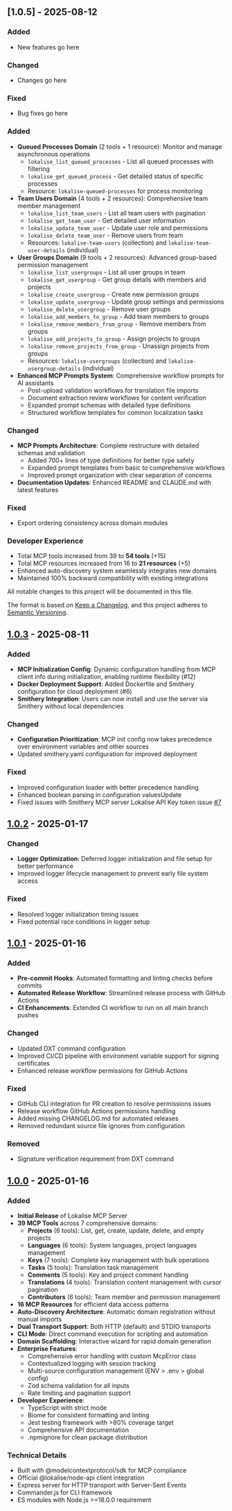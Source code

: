 ## [1.0.5] - 2025-08-12

### Added
- New features go here

### Changed
- Changes go here

### Fixed
- Bug fixes go here


### Added
- **Queued Processes Domain** (2 tools + 1 resource): Monitor and manage asynchronous operations
  - `lokalise_list_queued_processes` - List all queued processes with filtering
  - `lokalise_get_queued_process` - Get detailed status of specific processes
  - Resource: `lokalise-queued-processes` for process monitoring
- **Team Users Domain** (4 tools + 2 resources): Comprehensive team member management
  - `lokalise_list_team_users` - List all team users with pagination
  - `lokalise_get_team_user` - Get detailed user information
  - `lokalise_update_team_user` - Update user role and permissions
  - `lokalise_delete_team_user` - Remove users from team
  - Resources: `lokalise-team-users` (collection) and `lokalise-team-user-details` (individual)
- **User Groups Domain** (9 tools + 2 resources): Advanced group-based permission management
  - `lokalise_list_usergroups` - List all user groups in team
  - `lokalise_get_usergroup` - Get group details with members and projects
  - `lokalise_create_usergroup` - Create new permission groups
  - `lokalise_update_usergroup` - Update group settings and permissions
  - `lokalise_delete_usergroup` - Remove user groups
  - `lokalise_add_members_to_group` - Add team members to groups
  - `lokalise_remove_members_from_group` - Remove members from groups
  - `lokalise_add_projects_to_group` - Assign projects to groups
  - `lokalise_remove_projects_from_group` - Unassign projects from groups
  - Resources: `lokalise-usergroups` (collection) and `lokalise-usergroup-details` (individual)
- **Enhanced MCP Prompts System**: Comprehensive workflow prompts for AI assistants
  - Post-upload validation workflows for translation file imports
  - Document extraction review workflows for content verification
  - Expanded prompt schemas with detailed type definitions
  - Structured workflow templates for common localization tasks

### Changed
- **MCP Prompts Architecture**: Complete restructure with detailed schemas and validation
  - Added 700+ lines of type definitions for better type safety
  - Expanded prompt templates from basic to comprehensive workflows
  - Improved prompt organization with clear separation of concerns
- **Documentation Updates**: Enhanced README and CLAUDE.md with latest features

### Fixed
- Export ordering consistency across domain modules

### Developer Experience
- Total MCP tools increased from 39 to **54 tools** (+15)
- Total MCP resources increased from 16 to **21 resources** (+5)
- Enhanced auto-discovery system seamlessly integrates new domains
- Maintained 100% backward compatibility with existing integrations


All notable changes to this project will be documented in this file.

The format is based on [Keep a Changelog](https://keepachangelog.com/en/1.0.0/),
and this project adheres to [Semantic Versioning](https://semver.org/spec/v2.0.0.html).

## [1.0.3] - 2025-08-11

### Added
- **MCP Initialization Config**: Dynamic configuration handling from MCP client info during initialization, enabling runtime flexibility (#12)
- **Docker Deployment Support**: Added Dockerfile and Smithery configuration for cloud deployment (#6)
- **Smithery Integration**: Users can now install and use the server via Smithery without local dependencies

### Changed
- **Configuration Prioritization**: MCP init config now takes precedence over environment variables and other sources
- Updated smithery.yaml configuration for improved deployment

### Fixed
- Improved configuration loader with better precedence handling
- Enhanced boolean parsing in configuration valuesUpdate
- Fixed issues with Smithery MCP server Lokalise API Key token issue [#7](https://github.com/AbdallahAHO/lokalise-mcp/issues/7)

## [1.0.2] - 2025-01-17

### Changed
- **Logger Optimization**: Deferred logger initialization and file setup for better performance
- Improved logger lifecycle management to prevent early file system access

### Fixed
- Resolved logger initialization timing issues
- Fixed potential race conditions in logger setup

## [1.0.1] - 2025-01-16

### Added
- **Pre-commit Hooks**: Automated formatting and linting checks before commits
- **Automated Release Workflow**: Streamlined release process with GitHub Actions
- **CI Enhancements**: Extended CI workflow to run on all main branch pushes

### Changed
- Updated DXT command configuration
- Improved CI/CD pipeline with environment variable support for signing certificates
- Enhanced release workflow permissions for GitHub Actions

### Fixed
- GitHub CLI integration for PR creation to resolve permissions issues
- Release workflow GitHub Actions permissions handling
- Added missing CHANGELOG.md for automated releases
- Removed redundant source file ignores from configuration

### Removed
- Signature verification requirement from DXT command

## [1.0.0] - 2025-01-16

### Added
- **Initial Release** of Lokalise MCP Server
- **39 MCP Tools** across 7 comprehensive domains:
  - **Projects** (6 tools): List, get, create, update, delete, and empty projects
  - **Languages** (6 tools): System languages, project languages management
  - **Keys** (7 tools): Complete key management with bulk operations
  - **Tasks** (5 tools): Translation task management
  - **Comments** (5 tools): Key and project comment handling
  - **Translations** (4 tools): Translation content management with cursor pagination
  - **Contributors** (6 tools): Team member and permission management
- **16 MCP Resources** for efficient data access patterns
- **Auto-Discovery Architecture**: Automatic domain registration without manual imports
- **Dual Transport Support**: Both HTTP (default) and STDIO transports
- **CLI Mode**: Direct command execution for scripting and automation
- **Domain Scaffolding**: Interactive wizard for rapid domain generation
- **Enterprise Features**:
  - Comprehensive error handling with custom McpError class
  - Contextualized logging with session tracking
  - Multi-source configuration management (ENV > .env > global config)
  - Zod schema validation for all inputs
  - Rate limiting and pagination support
- **Developer Experience**:
  - TypeScript with strict mode
  - Biome for consistent formatting and linting
  - Jest testing framework with >80% coverage target
  - Comprehensive API documentation
  - .npmignore for clean package distribution

### Technical Details
- Built with @modelcontextprotocol/sdk for MCP compliance
- Official @lokalise/node-api client integration
- Express server for HTTP transport with Server-Sent Events
- Commander.js for CLI framework
- ES modules with Node.js >=18.0.0 requirement

[1.0.4]: https://github.com/AbdallahAHO/lokalise-mcp/compare/v1.0.3...v1.0.4
[1.0.3]: https://github.com/AbdallahAHO/lokalise-mcp/compare/v1.0.2...v1.0.3
[1.0.2]: https://github.com/AbdallahAHO/lokalise-mcp/compare/v1.0.1...v1.0.2
[1.0.1]: https://github.com/AbdallahAHO/lokalise-mcp/compare/v1.0.0...v1.0.1
[1.0.0]: https://github.com/AbdallahAHO/lokalise-mcp/releases/tag/v1.0.0